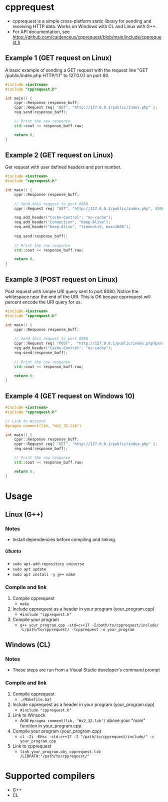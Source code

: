 # cpprequest

- cpprequest is a simple cross-platform static library for sending and receiving HTTP data. Works on Windows with CL and Linux with G++.
- For API documentation, see https://github.com/caidenceus/cpprequest/blob/main/include/cpprequest.h

## Example 1 (GET request on Linux)
A basic example of sending a GET request with the request line "GET /public/index.php HTTP/1.1" to 127.0.0.1 on port 80.

```cpp
#include <iostream>
#include "cpprequest.h"

int main() {
    cppr::Response response_buff;
    cppr::Request req{ "GET", "http://127.0.0.1/public/index.php" };
    req.send(response_buff);

    // Print the raw response
    std::cout << response_buff.raw;

    return 0;
}
```

## Example 2 (GET request on Linux)
Get request with user defined headers and port number.

```cpp
#include <iostream>
#include "cpprequest.h"

int main() {
    cppr::Response response_buff;
  
    // Send this request to port 8080
    cppr::Request req{ "GET", "http://127.0.0.1/public/index.php", 8080 };

    req.add_header("Cache-Control": "no-cache");
    req.add_header("Connection", "Keep-Alive");
    req.add_header("Keep-Alive", "timeout=5, max=1000");
  
    req.send(response_buff);
  
    // Print the raw response
    std::cout << response_buff.raw;

    return 0;  
}
```

## Example 3 (POST request on Linux)
Post request with simple URI query sent to port 8080. Notice the whitespace near the end of the URI. This is OK becase cpprequest will percent encode the URI query for us.

```cpp
#include <iostream>
#include "cpprequest.h"

int main() {
    cppr::Response response_buff;
  
    // Send this request to port 8080
    cppr::Request req{ "POST",  "http://127.0.0.1/public/index.php?param1=value1&param2=value 2", 8080 };
    req.add_header("Cache-Control": "no-cache");
    req.send(response_buff);
  
    // Print the raw response
    std::cout << response_buff.raw;

    return 0;  
}
```

## Example 4 (GET request on Windows 10)
```cpp
#include <iostream>
#include "cpprequest.h"

// Link to Winsock
#pragma comment(lib, "Ws2_32.lib")

int main() {
    cppr::Response response_buff;
    cppr::Request req{ "GET", "http://127.0.0.1/public/index.php" };
    req.send(response_buff);

    // Print the raw response
    std::cout << response_buff.raw;

    return 0;
}
```

# Usage
## Linux (G++)
### Notes
- Install dependencies before compiling and linking.

##### Ubuntu
- `sudo apt-add-repository universe`
- `sudo apt update`
- `sudo apt install -y g++ make`

### Compile and link
1) Compile cpprequest
    - `make`
2) Include cpprequest as a header in your program (your_program.cpp)
    - `#include "cpprequest.h"`
3) Compile your program
    - `g++ your_program.cpp -std=c++17 -I/path/to/cpprequest/include/ -L/path/to/cpprequest/ -lcpprequest -o your_program`

## Windows (CL)
### Notes
- These steps are run from a Visual Studio developer's command prompt

### Compile and link
1) Compile cpprequest
    - `./Makefile.bat`
2) Include cpprequest as a header in your program (your_program.cpp)
    - `#include "cpprequest.h"`
3) Link to Winsock
    - Add `#pragma comment(lib, "Ws2_32.lib")` above your "main" function in your_program.cpp.
4) Compile your program (your_program.cpp)
    - `cl -Zi -EHsc -std:c++17 -I "/path/to/cpprequest/include/" -c your_program.cpp`
5) Link to cpprequest 
    - `link your_program.obj cpprequest.lib /LIBPATH:"/path/to/cpprequest/"`

# Supported compilers
- G++
- CL
